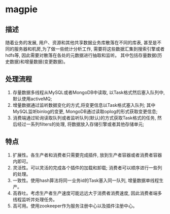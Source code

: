 # magpie
## 描述
随着业务的发展, 用户、资源和其他共享数据业务库散落在不同的库表, 甚至是不同的服务器和机房,为了做一些统计分析工作,
需要将这些数据汇集到搜索引擎或者hdfs等, 因此需要对散落在各处的元数据进行抽取和监听。
其中包括存量数据(历史数据)和增量数据(变更数据)。

## 处理流程
1. 存量数据多线程从MySQL或者MongoDB中读取, 以Task格式然后塞入队列中, 默认使用activeMQ;
2. 增量数据通过监听数据变化的方式,将变更信息以Task格式塞入队列; 其中MySQL监听binlog的变更, MongoDB通过读取oplog的形式获取变更信息;
3. 消费端通过轮询读取队列或者监听队列(默认)的方式获取Task格式的任务, 然后经过一系列filters的处理, 将数据放入存储引擎或者其他存储单元;

## 特点
1. 扩展性。各生产者和消费者只需要完成插件, 放到生产者容器或者消费者容器内即可。
2. 灵活性。可以灵活的完成各个插件的加载和卸载; 消费者可以顺序进行一些列的处理。
3. 一致性。使用hash算法将同一业务id的Task塞入同一队列, 增量数据单线程生产。
4. 高吞吐。考虑生产者生产速度可能远远大于消费者消费速度, 因此消费者端多线程监听并处理任务。
5. 高可用。使用zookeeper作为服务注册中心以及插件注册中心。
